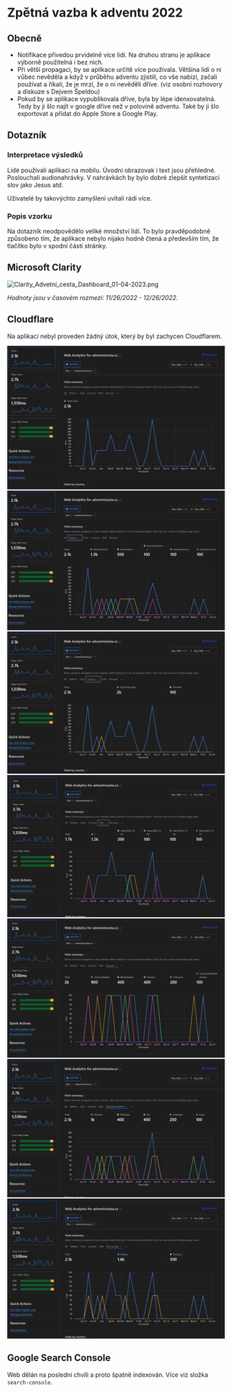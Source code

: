 # Zpětná vazba k adventu 2022

## Obecně

- Notifikace přivedou prvidelně více lidí. Na druhou stranu je aplikace výborně použitelná i bez nich.
- Při větší propagaci, by se aplikace určitě více používala. Většina lidí o ni vůbec nevěděla a když v průběhu adventu zjistili, co vše nabízí, začali používat a říkali, že je mrzí, že o ní nevěděli dříve. (viz osobní rozhovory a diskuze s Dejvem Špeldou)
- Pokud by se aplikace vypublikovala dříve, byla by lépe idenxovatelná. Tedy by ji šlo najít v google dříve než v polovině adventu. Také by ji šlo exportovat a přidat do Apple Store a Google Play.

## Dotazník

### Interpretace výsledků

Lidé používali aplikaci na mobilu. Úvodní obrazovak i text jsou přehledné. Poslouchali audionahrávky. V nahrávkách by bylo dobré zlepšit syntetizaci slov jako Jesus atd.

Uživatelé by takovýchto zamyšlení uvítali rádi více.

### Popis vzorku

Na dotazník neodpovědělo veliké množství lidí. To bylo pravděpodobně způsobeno tím, že aplikace nebylo nijako hodně čtená a především tím, že tlačítko bylo v spodní části stránky.

## Microsoft Clarity

![Clarity_Advetní_cesta_Dashboard_01-04-2023.png](microsoft-clarity/Clarity_Advetní_cesta_Dashboard_01-04-2023.png)

*Hodnoty jsou v časovém rozmezí: 11/26/2022 - 12/26/2022.*

## Cloudflare

Na aplikaci nebyl proveden žádný útok, který by byl zachycen Cloudflarem.

![Cloudflare by visits](cloudflare/cloudflare-visits01.png)
![Cloudflare by visits](cloudflare/cloudflare-visits02.png)
![Cloudflare by visits](cloudflare/cloudflare-visits03.png)
![Cloudflare by visits](cloudflare/cloudflare-visits04.png)
![Cloudflare by visits](cloudflare/cloudflare-visits05.png)
![Cloudflare by visits](cloudflare/cloudflare-visits06.png)
![Cloudflare by visits](cloudflare/cloudflare-visits07.png)

## Google Search Console

Web dělán na posledni chvíli a proto špatně indexován. Více viz složka `search-console`.
